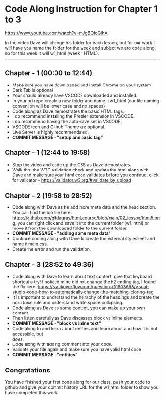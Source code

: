 # Code Along Instruction for Chapter 1 to 3
https://www.youtube.com/watch?v=mJgBOIoGihA

In the video Dave will change his folder for each lesson, but for our work I will have you name the folder for the week and subject we are code along, so for this week it will w1_html (week 1 HTML).  

---
## Chapter - 1 (00:00 to 12:44)

* Make sure you have downloaded and install Chrome on your system
* Dark Tab is optional
* Your should already have VSCODE downloaded and installed.
* In your pri repo create a new folder and name it w1_html (our file naming convention will be lower case and no spaces)
* Code along as Dave demostrates the basic HTML tags. 
* I do recommend installing the Prettier extension in VSCODE. 
* I do recommend having the auto-save set in VSCODE.
* VSCODE icon and Github Theme are optional.
* Live Server is highly recommendated.
* **COMMIT MESSAGE - "setup and basic tag"**

## Chapter - 1  (12:44 to 19:58) 

* Stop the video and code up the CSS as Dave demostrates.
* Walk thru the W3C validation check and update the html along with Dave and make sure your html code validates before you continue, click for validator - https://validator.w3.org/#validate_by_upload

## Chapter - 2 (19:58 to 28:52)

* Code along with Dave as he add more meta data and the head section. You can find the ico file here: 	https://github.com/gitdagray/html_course/blob/main/02_lesson/html5.png,  you can right click and save it into the current folder (w1_html) or move it from the downloaded folder to the current folder. 
* **COMMIT MESSAGE - "adding some meta data"**
* Continue coding along with Dave to create the external stylesheet and name it main.css. 
* Create the error and run the validation. 

## Chapter - 3 (28:52 to 49:36)
* Code along with Dave to learn about text content, give that keyboard shortcut a try!  I noticed mine did not change the h2 ending tag, I found the fix here: https://stackoverflow.com/questions/51803668/visual-studio-code-how-to-automatically-change-the-matching-closing-tag
* It is important to understand the heirachy of the headings and create the horiztonal rule and understand white space collapsing.  
* Code along as Dave as some content, you can make up your own content. 
* Then listen carefully as Dave discusses block vs inline elements.  
* **COMMIT MESSAGE - "block vs inline text"**
* Code along to and learn about entities and learn about <abbr> and how it is not accessible, but <address> does.
* Code along with adding comment into your code. 
* Validate your file again and make sure you have valid html code
* **COMMIT MESSAGE - "entities"**

## Congratations
You have finished your first code along for our class, push your code to github and give your commit history URL for the w1_html folder to show you have completed this work. 


